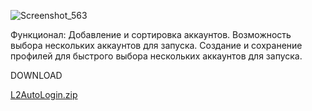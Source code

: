 

![Screenshot_563](https://github.com/user-attachments/assets/3b86d54f-47a2-445f-aa15-25fb0dd4af4d)

Функционал:
Добавление и сортировка аккаунтов.
Возможность выбора нескольких аккаунтов для запуска.
Создание и сохранение профилей для быстрого выбора нескольких аккаунтов для запуска.

DOWNLOAD

[L2AutoLogin.zip](https://github.com/user-attachments/files/16648230/L2AutoLogin.zip)





